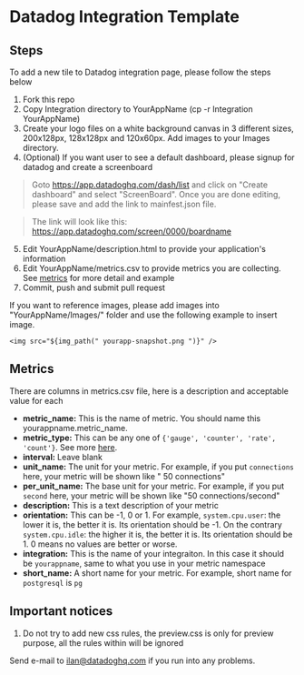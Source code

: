 # Datadog Integration Template

## Steps
To add a new tile to Datadog integration page, please follow the steps below

1. Fork this repo
2. Copy Integration directory to YourAppName (cp -r Integration YourAppName)
3. Create your logo files on a white background canvas in 3 different sizes, 200x128px, 128x128px and 120x60px. Add images to your Images directory.
4. (Optional) If you want user to see a default dashboard, please signup for datadog and create a screenboard

  > Goto https://app.datadoghq.com/dash/list and click on "Create dashboard" and select "ScreenBoard". Once you are done editing, please save and add the link to mainfest.json file.

  > The link will look like this: https://app.datadoghq.com/screen/0000/boardname

5. Edit YourAppName/description.html to provide your application's information
6. Edit YourAppName/metrics.csv to provide metrics you are collecting. See [metrics](#Metrics) for more detail and example
6. Commit, push and submit pull request

If you want to reference images, please add images into "YourAppName/Images/" folder and use the following example to insert image.

```
<img src="${img_path(" yourapp-snapshot.png ")}" />
```

## Metrics
There are columns in metrics.csv file, here is a description and acceptable value for each
* **metric_name:** This is the name of metric. You should name this yourappname.metric_name.
* **metric_type:** This can be any one of `{'gauge', 'counter', 'rate', 'count'}`. See more [here](http://docs.datadoghq.com/guides/metrics/#counters).
* **interval:** Leave blank
* **unit_name:** The unit for your metric. For example, if you put `connections` here, your metric will be shown like " 50 connections"
* **per_unit_name:** The base unit for your metric. For example, if you put `second` here, your metric will be shown like "50 connections/second"
* **description:** This is a text description of your metric
* **orientation:** This can be -1, 0 or 1. For example, `system.cpu.user`: the lower it is, the better it is. Its orientation should be -1. On the contrary `system.cpu.idle`: the higher it is, the better it is. Its orientation should be 1. 0 means no values are better or worse.
* **integration:** This is the name of your integraiton. In this case it should be `yourappname`, same to what you use in your metric namespace
* **short_name:** A short name for your metric. For example, short name for `postgresql` is `pg`


## Important notices
1. Do not try to add new css rules, the preview.css is only for preview purpose, all the rules within will be ignored


Send e-mail to ilan@datadoghq.com if you run into any problems.

